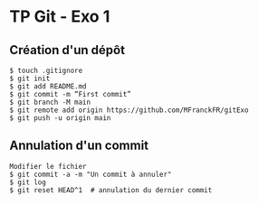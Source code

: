 # TP Git - Exo 1

## Création d'un dépôt

    $ touch .gitignore
    $ git init
    $ git add README.md
    $ git commit -m “First commit”
    $ git branch -M main
    $ git remote add origin https://github.com/MFranckFR/gitExo
    $ git push -u origin main

## Annulation d'un commit
    Modifier le fichier
    $ git commit -a -m "Un commit à annuler"
    $ git log
    $ git reset HEAD^1  # annulation du dernier commit
    


